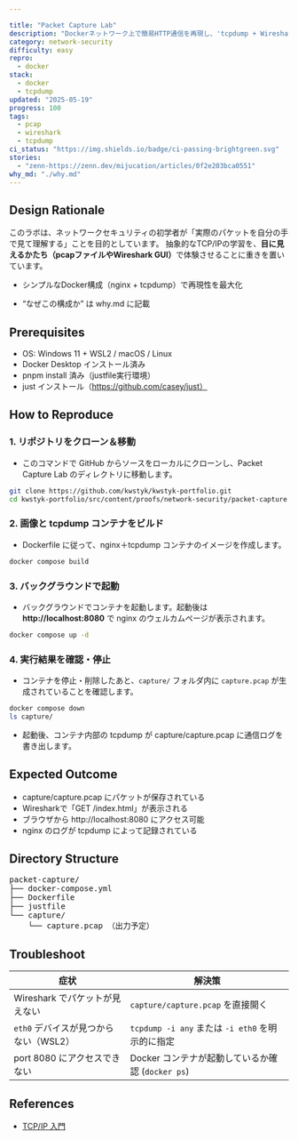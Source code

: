 ```yaml
---

title: "Packet Capture Lab"
description: "Dockerネットワーク上で簡易HTTP通信を再現し、'tcpdump + Wiresharkでパケット解析するラボ"
category: network-security
difficulty: easy
repro:
  - docker
stack:
  - docker
  - tcpdump
updated: "2025-05-19"
progress: 100
tags:
  - pcap
  - wireshark
  - tcpdump
ci_status: "https://img.shields.io/badge/ci-passing-brightgreen.svg"
stories:
  - "zenn-https://zenn.dev/mijucation/articles/0f2e203bca0551"
why_md: "./why.md"
---
```

## Design Rationale

<div class="my-4 border-l-4 p-4 rounded bg-blue-800 border-blue-500 text-white">
このラボは、ネットワークセキュリティの初学者が「実際のパケットを自分の手で見て理解する」ことを目的としています。  
抽象的なTCP/IPの学習を、<strong>目に見えるかたち（pcapファイルやWireshark GUI）</strong>で体験させることに重きを置いています。
</div>

- シンプルなDocker構成（nginx + tcpdump）で再現性を最大化

- “なぜこの構成か” は why.md に記載

## Prerequisites

- OS: Windows 11 + WSL2 / macOS / Linux
- Docker Desktop インストール済み  
- pnpm install 済み（justfile実行環境）
- just インストール（https://github.com/casey/just）

## How to Reproduce

### 1. リポジトリをクローン＆移動
- このコマンドで GitHub からソースをローカルにクローンし、Packet Capture Lab のディレクトリに移動します。
```bash
git clone https://github.com/kwstyk/kwstyk-portfolio.git
cd kwstyk-portfolio/src/content/proofs/network-security/packet-capture
```

### 2. 画像と tcpdump コンテナをビルド
- Dockerfile に従って、nginx＋tcpdump コンテナのイメージを作成します。 
```bash
docker compose build
```
### 3. バックグラウンドで起動
- バックグラウンドでコンテナを起動します。起動後は <strong>http://localhost:8080</strong> で nginx のウェルカムページが表示されます。
```bash
docker compose up -d
```
### 4. 実行結果を確認・停止
- コンテナを停止・削除したあと、`capture/` フォルダ内に `capture.pcap` が生成されていることを確認します。
```bash
docker compose down 
ls capture/ 
```

- 起動後、コンテナ内部の tcpdump が capture/capture.pcap に通信ログを書き出します。

## Expected Outcome

- capture/capture.pcap にパケットが保存されている
- Wiresharkで「GET /index.html」が表示される
- ブラウザから http://localhost:8080 にアクセス可能
- nginx のログが tcpdump によって記録されている

## Directory Structure
<div class="my-6 p-4 bg-gray-800 text-white rounded font-mono text-sm overflow-x-auto">
<pre>
packet-capture/
├── docker-compose.yml
├── Dockerfile
├── justfile
└── capture/
    └── capture.pcap （出力予定）
</pre>
</div>

## Troubleshoot

| 症状                       | 解決策                                    |
| ------------------------ | -------------------------------------- |
| Wireshark でパケットが見えない     | `capture/capture.pcap` を直接開く           |
| `eth0` デバイスが見つからない（WSL2） | `tcpdump -i any` または `-i eth0` を明示的に指定 |
| port 8080 にアクセスできない      | Docker コンテナが起動しているか確認 (`docker ps`)    |


## References

- [TCP/IP 入門](https://amzn.asia/d/eon0oUv)


